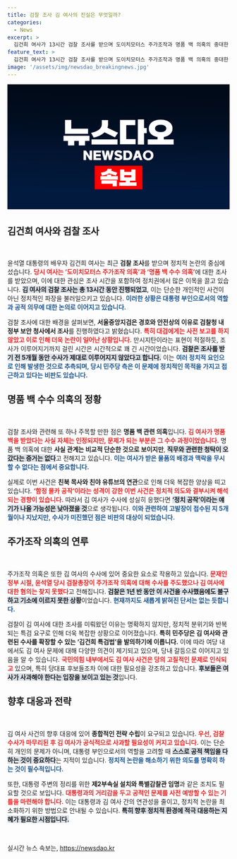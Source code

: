 ```yaml
---
title: 검찰 조사 김 여사의 진실은 무엇일까?
categories:
  - News
excerpt: >
  김건희 여사가 13시간 검찰 조사를 받으며 도이치모터스 주가조작과 명품 백 의혹의 중대한 국면을迎이게 됐다. 여당과 야당의 치열한 공방 속, 검찰의 공정한 수사가 위기 타개 열쇠로 부각되고 있다. 과연 김 여사는 향후 어떤 입장을 내놓을까?
feature_text: >
  김건희 여사가 13시간 검찰 조사를 받으며 도이치모터스 주가조작과 명품 백 의혹의 중대한 국면을迎이게 됐다. 여당과 야당의 치열한 공방 속, 검찰의 공정한 수사가 위기 타개 열쇠로 부각되고 있다. 과연 김 여사는 향후 어떤 입장을 내놓을까?
image: '/assets/img/newsdao_breakingnews.jpg'
---
```


<p><img src="/assets/img/newsdao_breakingnews.jpg" alt="cryptoinkorea 속보" /></p>

<h2 data-ke-size="size26">김건희 여사와 검찰 조사</h2>

<p data-ke-size="size16">&nbsp;</p>

<p>윤석열 대통령의 배우자 김건희 여사는 최근 <b>검찰 조사</b>를 받으며 정치적 논란의 중심에 섰습니다. <b><span style="color: #ee2323;">당시 여사는 ‘도이치모터스 주가조작 의혹’과 ‘명품 백 수수 의혹’</span></b>에 대한 조사를 받았으며, 이에 대한 관심은 조사 시간을 포함하여 정치권에서 많은 이목을 끌고 있습니다. <b><span style="background-color: #21538527;">김 여사의 검찰 조사는 총 13시간 동안 진행되었고</span></b>, 이는 단순한 개인적인 사건이 아닌 정치적인 파장을 불러일으키고 있습니다. <b><span style="color: #1a5490;">이러한 상황은 대통령 부인으로서의 역할과 공적 의무에 대한 논의로 이어지고 있습니다.</span></b></p>

<p>검찰 조사에 대한 배경을 살펴보면, <b>서울중앙지검은 경호와 안전상의 이유로 검찰청 내 정부 보안 청사에서 조사</b>를 진행하였다고 밝혔습니다. <b><span style="color: #ee2323;">특히 대검에게는 사전 보고를 하지 않았고 이로 인해 더욱 논란이 일어난 상황입니다.</span></b> 만시지탄이라는 표현이 적절하듯, 조사가 이루어지기까지 걸린 시간은 시간적으로 꽤 긴 시간이었습니다. <b><span style="background-color: #21538527;">검찰은 조사를 받기 전 5개월 동안 수사가 제대로 이루어지지 않았다고 합니다.</span></b> 이는 <b><span style="color: #1a5490;">여러 정치적 요인으로 인해 발생한 것으로 추측되며, 당시 민주당 측은 이 문제에 정치적인 목적을 가지고 접근하고 있다는 비판도 있습니다.</span></b> </p>

<h2 data-ke-size="size26">명품 백 수수 의혹의 정황</h2>

<p data-ke-size="size16">&nbsp;</p>

<p>검찰 조사와 관련해 또 하나 주목할 만한 점은 <b>명품 백 관련 의혹</b>입니다. <b><span style="color: #ee2323;">김 여사가 명품 백을 받았다는 사실 자체는 인정되지만, 문제가 되는 부분은 그 수수 과정이었습니다.</span></b> 명품 백 의혹에 대한 <b>사실 관계는 비교적 단순한 것으로 보이지만</b>, <b><span style="background-color: #21538527;">직무와 관련한 청탁이 오갔다는 증거는 없다</span></b>고 전해지고 있습니다. <b><span style="color: #1a5490;">이는 여사가 받은 물품의 배경과 맥락을 무시할 수 없다는 점에서 중요합니다.</span></b> </p>

<p>실제로 이번 사건은 <b>친북 목사와 친야 유튜브의 연관</b>으로 인해 더욱 복잡한 양상을 띠고 있습니다. <b><span style="color: #ee2323;">‘함정 몰카 공작’이라는 성격이 강한 이번 사건은 정치적 의도와 결부시켜 해석되는 경향이 있습니다.</span></b> 따라서 김 여사가 수사에 성실히 응했다면 <b><span style="background-color: #21538527;">‘정치 공작’이라는 얘기가 나올 가능성은 낮아졌을 것</span></b>으로 생각됩니다. <b><span style="color: #1a5490;">이와 관련하여 고발장이 접수된 지 5개월이나 지났지만, 수사가 미진했던 점은 비판의 대상이 되었습니다.</span></b></p>

<h2 data-ke-size="size26">주가조작 의혹의 연루</h2>

<p data-ke-size="size16">&nbsp;</p>

<p>주가조작 의혹은 또한 김 여사의 수사에 있어 중요한 요소로 작용하고 있습니다. <b><span style="color: #ee2323;">문재인 정부 시절, 윤석열 당시 검찰총장이 주가조작 의혹에 대해 수사를 주도했으나 김 여사에 대한 혐의는 찾지 못했다</span></b>고 전해집니다. <b><span style="background-color: #21538527;">검찰은 1년 반 동안 이 사건을 수사했음에도 불구하고 기소에 이르지 못한 상황</span></b>이었습니다. <b><span style="color: #1a5490;">현재까지도 새롭게 밝혀진 단서는 없는 듯합니다.</span></b> </p>

<p>검찰이 김 여사에 대한 조사를 미뤄왔던 이유는 명확하지 않지만, 정치적 분위기와 반복되는 특검 요구로 인해 더욱 복잡한 상황으로 이어졌습니다. <b>특히 민주당은 김 여사와 관련된 수사를 확장할 수 있는 ‘김건희 특검법’을 발의하기에 이릅니다.</b> 이에 따라 여당 내에서도 김 여사 문제에 대해 다양한 의견이 제기되고 있으며, 당내 갈등으로 이어지고 있음을 알 수 있습니다. <b><span style="color: #ee2323;">국민의힘 내부에서도 김 여사 사건은 당의 고질적인 문제로 인식되고</span></b> 있으며, 특히 당대표 후보들조차 이에 대한 필요성을 강조하고 있습니다. <b><span style="background-color: #21538527;">후보들은 여사가 사과해야 한다는 입장을 보이고 있는 것</span></b>입니다.</p>

<h2 data-ke-size="size26">향후 대응과 전략</h2>

<p data-ke-size="size16">&nbsp;</p>

<p>김 여사 사건의 향후 대응에 있어 <b>종합적인 전략 수립</b>이 요구되고 있습니다. <b><span style="color: #ee2323;">우선, 검찰 수사가 마무리된 후 김 여사가 공식적으로 사과할 필요성이 커지고 있습니다.</span></b> 이는 단순히 개인의 문제가 아니며, 대통령 부인으로서의 역할을 고려할 때 <b><span style="background-color: #21538527;">스스로 공적 책임을 다하는 것이 중요하다</span></b>는 지적이 있습니다. <b><span style="color: #1a5490;">정치적 논란을 해소하기 위한 의도를 명확히 하는 것이 필수적입니다.</span></b></p>

<p>또한, 대통령 주변의 정리를 위한 <b>제2부속실 설치와 특별감찰관 임명</b>과 같은 조치도 필요할 것으로 보입니다. <b><span style="color: #ee2323;">대통령과의 거리감을 두고 공적인 문제를 사전 예방할 수 있는 기틀을 마련해야 합니다.</span></b> 이는 대통령과 김 여사 간의 연관성을 줄이고, 정치적 논란을 최소화하기 위한 방법으로 안내될 수 있습니다. <b><span style="background-color: #21538527;">특히 향후 정치적 환경에 적극 대응하는 지혜가 필요한 시점입니다.</span></b></p>

<p data-ke-size="size16">&nbsp;</p>
실시간 뉴스 속보는, <a href="https://newsdao.kr" rel="dofollow">https://newsdao.kr</a>


